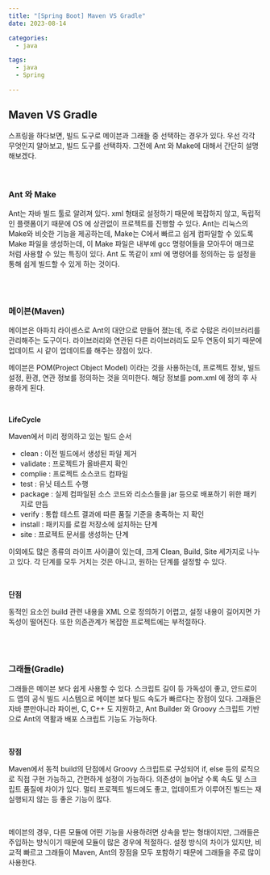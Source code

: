 ```yaml
---
title: "[Spring Boot] Maven VS Gradle"
date: 2023-08-14

categories:
  - java

tags:
  - java
  - Spring

---
```


## Maven VS Gradle

스프링을 하다보면, 빌드 도구로 메이븐과 그래들 중 선택하는 경우가 있다. 우선 각각 무엇인지 알아보고, 빌드 도구를 선택하자. 그전에 Ant 와 Make에 대해서 간단히 설명해보겠다.

<br>

### **Ant 와 Make**

Ant는 자바 빌드 툴로 알려져 있다. xml 형태로 설정하기 때문에 복잡하지 않고, 독립적인 플랫폼이기 때문에 OS 에 상관없이 프로젝트를 진행할 수 있다. Ant는 리눅스의 Make와 비슷한 기능을 제공하는데, Make는 C에서 빠르고 쉽게 컴파일할 수 있도록 Make 파일을 생성하는데, 이 Make 파일은 내부에 gcc 명령어들을 모아두어 매크로 처럼 사용할 수 있는 특징이 있다. Ant 도 똑같이 xml 에 명령어를 정의하는 등 설정을 통해 쉽게 빌드할 수 있게 하는 것이다.

<br>
<br>

### **메이븐(Maven)**

메이븐은 아파치 라이센스로 Ant의 대안으로 만들어 졌는데, 주로 수많은 라이브러리를 관리해주는 도구이다. 라이브러리와 연관된 다른 라이브러리도 모두 연동이 되기 때문에 업데이트 시 같이 업데이트를 해주는 장점이 있다.

메이븐은 POM(Project Object Model) 이라는 것을 사용하는데, 프로젝트 정보, 빌드 설정, 환경, 연관 정보를 정의하는 것을 의미한다. 해당 정보를 pom.xml 에 정의 후 사용하게 된다.

<br>

**LifeCycle**

Maven에서 미리 정의하고 있는 빌드 순서

- clean : 이전 빌드에서 생성된 파일 제거
- validate : 프로젝트가 올바른지 확인
- complie : 프로젝트 소스코드 컴파일
- test : 유닛 테스트 수행
- package : 실제 컴파일된 소스 코드와 리소스들을 jar 등으로 배포하기 위한 패키지로 만듬
- verify : 통합 테스트 결과에 따른 품질 기준을 충족하는 지 확인
- install : 패키지를 로컬 저장소에 설치하는 단계
- site : 프로젝트 문서를 생성하는 단계

이외에도 많은 종류의 라이프 사이클이 있는데, 크게 Clean, Build, Site 세가지로 나누고 있다. 각 단계를 모두 거치는 것은 아니고, 원하는 단계를 설정할 수 있다. 

<br>

**단점**

동적인 요소인 build 관련 내용을 XML 으로 정의하기 어렵고, 설정 내용이 길어지면 가독성이 떨어진다. 또한 의존관계가 복잡한 프로젝트에는 부적절하다.

<br>
<br>

### **그래들(Gradle)**

그래들은 메이븐 보다 쉽게 사용할 수 있다. 스크립트 길이 등 가독성이 좋고, 안드로이드 앱의 공식 빌드 시스템으로 메이븐 보다 빌드 속도가 빠르다는 장점이 있다. 그래들은 자바 뿐만아니라 파이썬, C, C++ 도 지원하고, Ant Builder 와 Groovy 스크립트 기반으로 Ant의 역활과 배포 스크립트 기능도 가능하다.

<br>

**장점**

Maven에서 동적 build의 단점에서 Groovy 스크립트로 구성되어 if, else 등의 로직으로 직접 구현 가능하고, 간편하게 설정이 가능하다. 의존성이 늘어날 수록 속도 및 스크립트 품질에 차이가 있다. 멀티 프로젝트 빌드에도 좋고, 업데이트가 이루어진 빌드는 재실행되지 않는 등 좋은 기능이 많다.

<br>

메이븐의 경우, 다른 모듈에 어떤 기능을 사용하려면 상속을 받는 형태이지만, 그래들은 주입하는 방식이기 때문에 모듈이 많은 경우에 적절하다. 설정 방식의 차이가 있지만, 비교적 빠르고 그래들이 Maven, Ant의 장점을 모두 포함하기 때문에 그래들을 주로 많이 사용한다.


<br>
<br>
